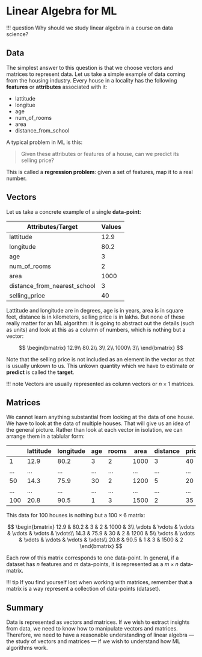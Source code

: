 # Linear Algebra for ML

!!! question
	Why should we study linear algebra in a course on data science?

## Data

The simplest answer to this question is that we choose vectors and matrices to represent data. Let us take a simple example of data coming from the housing industry. Every house in a locality has the following **features** or **attributes** associated with it:

- lattitude
- longitue
- age
- num_of_rooms
- area
- distance_from_school

A typical problem in ML is this:

> Given these attributes or features of a house, can we predict its selling price?

This is called a **regression problem**: given a set of features, map it to a real number. 



## Vectors

Let us take a concrete example of a single **data-point**:

| Attributes/Target            | Values |
| ---------------------------- | ------ |
| lattitude                    | 12.9   |
| longitude                    | 80.2   |
| age                          | 3      |
| num_of_rooms                 | 2      |
| area                         | 1000   |
| distance_from_nearest_school | 3      |
| selling_price                | 40     |



Lattitude and longitude are in degrees, age is in years, area is in square feet, distance is in kilometers, selling price is in lakhs. But none of these really matter for an ML algorithm: it is going to abstract out the details (such as units) and look at this as a column of numbers, which is nothing but a vector:


$$
\begin{bmatrix}
12.9\\
80.2\\
3\\
2\\
1000\\
3\\
\end{bmatrix}
$$


Note that the selling price is not included as an element in the vector as that is usually unkown to us. This unkown quantity which we have to estimate or **predict** is called the **target**. 

!!! note
	Vectors are usually represented as column vectors or $n \times 1$ matrices.

## Matrices

We cannot learn anything substantial from looking at the data of one house. We have to look at the data of multiple houses. That will give us an idea of the general picture. Rather than look at each vector in isolation, we can arrange them in a tablular form:



|      | lattitude | longitude | age  | rooms | area | distance | price |
| ---- | --------- | --------- | ---- | ----- | ---- | -------- | ----- |
| 1    | 12.9      | 80.2      | 3    | 2     | 1000 | 3        | 40    |
| …    | …         | …         | …    | …     | …    | …        | …     |
| 50   | 14.3      | 75.9      | 30   | 2     | 1200 | 5        | 20    |
| …    | …         | …         | …    | …     | …    | …        | …     |
| 100  | 20.8      | 90.5      | 1    | 3     | 1500 | 2        | 35    |



This data for $100$ houses is nothing but a $100 \times 6$ matrix:


$$
\begin{bmatrix}
12.9 & 80.2 & 3 & 2 & 1000 & 3\\
\vdots & \vdots & \vdots & \vdots & \vdots & \vdots\\
14.3 & 75.9 & 30 & 2 & 1200 & 5\\
\vdots & \vdots & \vdots & \vdots & \vdots & \vdots\\
20.8 & 90.5 & 1 & 3 & 1500 & 2
\end{bmatrix}
$$

Each row of this matrix corresponds to one data-point. In general, if a dataset has $n$ features and $m$ data-points, it is represented as a $m \times n$ data-matrix.

!!! tip
    If you find yourself lost when working with matrices, remember that a matrix is a way represent a collection of data-points (dataset).



## Summary

Data is represented as vectors and matrices. If we wish to extract insights from data, we need to know how to manipulate vectors and matrices. Therefore, we need to have a reasonable understanding of linear algebra — the study of vectors and matrices — if we wish to understand how ML algorithms work.

